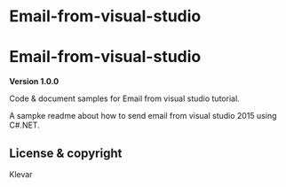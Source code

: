 # Email-from-visual-studio

# Email-from-visual-studio

**Version 1.0.0**

Code & document samples for Email from visual studio tutorial.

A sampke readme about how to send email from visual studio 2015 using C#.NET.

## License & copyright
Klevar
